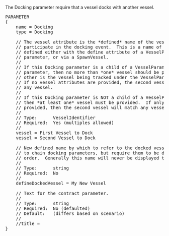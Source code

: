 The Docking parameter require that a vessel docks with another vessel.

<pre>
PARAMETER
{
    name = Docking
    type = Docking

    // The vessel attribute is the *defined* name of the vessel that must
    // participate in the docking event.  This is a name of a vessel
    // defined either with the define attribute of a VesselParameterGroup
    // parameter, or via a SpawnVessel.
    //
    // If this Docking parameter is a child of a VesselParameterGroup
    // parameter, then no more than *one* vessel should be provided (the
    // other is the vessel being tracked under the VesselParameterGroup).
    // If no vessel attributes are provided, the second vessel will match
    // any vessel.
    //
    // If this Docking parameter is NOT a child of a VesselParameterGroup,
    // then *at least one* vessel must be provided.  If only one vessel is
    // provided, then the second vessel will match any vessel.
    //
    // Type:      VesselIdentifier
    // Required:  Yes (multiples allowed)
    //
    vessel = First Vessel to Dock
    vessel = Second Vessel to Dock

    // New defined name by which to refer to the docked vessel.  Use this
    // to chain docking parameters, but require them to be done in a certain
    // order.  Generally this name will never be displayed to the player.
    //
    // Type:      string
    // Required:  No
    //
    defineDockedVessel = My New Vessel

    // Text for the contract parameter.
    //
    // Type:      string
    // Required:  No (defaulted)
    // Default:   (differs based on scenario)
    // 
    //title =
}
</pre>
